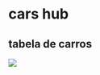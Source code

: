 <!DOCTYPE html>
<html lang="pt-br">
<head>
    <meta charset="UTF-8">
    <meta name="viewport" content="width=device-width, initial-scale=1.0">
    <title>Título da Página</title>
</head>
<body>
  <h1>cars hub</h1>
  <h2>tabela de carros</h2>
  <img src="https://image.webmotors.com.br/_fotos/AnuncioUsados/gigante/2023/202310/20231002/subaru-impreza-2.5-wrx-sti-sedan-4x4-16v-turbo-intercooler-gasolina-4p-manual-wmimagem16550266686.jpg?s=fill&w=249&h=186&q=70" 
</body>
<header>
